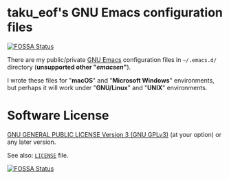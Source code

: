 # taku_eof's GNU Emacs configuration files

[![FOSSA Status](https://app.fossa.io/api/projects/git%2Bgithub.com%2Ftakueof%2F.emacs.d.svg?type=shield)](https://app.fossa.io/projects/git%2Bgithub.com%2Ftakueof%2F.emacs.d?ref=badge_shield)

There are my public/private [GNU Emacs](https://www.gnu.org/software/emacs/) configuration files in `~/.emacs.d/` directory (**unsupported other "_emacsen_"**).

I wrote these files for "**macOS**" and "**Microsoft Windows**" environments, but perhaps it will work under "**GNU/Linux**" and "**UNIX**" environments.

# Software License

[GNU GENERAL PUBLIC LICENSE Version 3 (GNU GPLv3)](https://www.gnu.org/licenses/gpl-3.0) (at your option) or any later version.

See also: [`LICENSE`](/LICENSE) file.

[![FOSSA Status](https://app.fossa.io/api/projects/git%2Bgithub.com%2Ftakueof%2F.emacs.d.svg?type=large)](https://app.fossa.io/projects/git%2Bgithub.com%2Ftakueof%2F.emacs.d?ref=badge_large)
